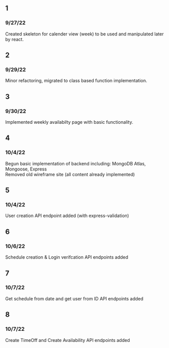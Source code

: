 ## 1
### 9/27/22
Created skeleton for calender view (week) to be used and manipulated later by react.

## 2
### 9/29/22
Minor refactoring, migrated to class based function implementation.

## 3
### 9/30/22
Implemented weekly availabilty page with basic functionality.

## 4
### 10/4/22
Begun basic implementation of backend including: MongoDB Atlas, Mongoose, Express\
Removed old wireframe site (all content already implemented)

## 5
### 10/4/22
User creation API endpoint added (with express-validation)

## 6
### 10/6/22
Schedule creation & Login verifcation API endpoints added

## 7
### 10/7/22
Get schedule from date and get user from ID API endpoints added

## 8
### 10/7/22
Create TimeOff and Create Availability API endpoints added

